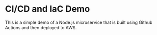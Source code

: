 # CI/CD and IaC Demo

This is a simple demo of a Node.js microservice that is built using Github Actions and then deployed to AWS.
